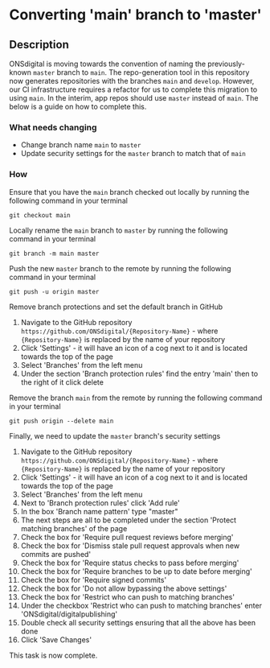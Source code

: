 # Converting 'main' branch to 'master'

## Description

ONSdigital is moving towards the convention of naming the previously-known `master` branch to `main`. The
repo-generation tool in this repository now generates repositories with the branches `main` and `develop`. However,
our CI infrastructure requires a refactor for us to complete this migration to using `main`. In the interim,
app repos should use `master` instead of `main`. The below is a guide on how to complete this.

### What needs changing

- Change branch name `main` to `master`
- Update security settings for the `master` branch to match that of `main`

### How

Ensure that you have the `main` branch checked out locally by running the following command in your terminal

```shell
git checkout main
```

Locally rename the `main` branch to `master` by running the following command in your terminal

```shell
git branch -m main master
```

Push the new `master` branch to the remote by running the following command in your terminal

```shell
git push -u origin master
```

Remove branch protections and set the default branch in GitHub

1. Navigate to the GitHub repository `https://github.com/ONSdigital/{Repository-Name}` - where `{Repository-Name}` is replaced by the name of your repository
2. Click 'Settings' - it will have an icon of a cog next to it and is located towards the top of the page
3. Select 'Branches' from the left menu
4. Under the section 'Branch protection rules' find the entry 'main' then to the right of it click delete

Remove the branch `main` from the remote by running the following command in your terminal

```shell
git push origin --delete main
```

Finally, we need to update the `master` branch's security settings

1. Navigate to the GitHub repository `https://github.com/ONSdigital/{Repository-Name}` - where `{Repository-Name}` is replaced by the name of your repository
2. Click 'Settings' - it will have an icon of a cog next to it and is located towards the top of the page
3. Select 'Branches' from the left menu
4. Next to 'Branch protection rules' click 'Add rule'
5. In the box 'Branch name pattern' type "master"
6. The next steps are all to be completed under the section 'Protect matching branches' of the page
7. Check the box for 'Require pull request reviews before merging'
8. Check the box for 'Dismiss stale pull request approvals when new commits are pushed'
9. Check the box for 'Require status checks to pass before merging'
10. Check the box for 'Require branches to be up to date before merging'
11. Check the box for 'Require signed commits'
12. Check the box for 'Do not allow bypassing the above settings'
13. Check the box for 'Restrict who can push to matching branches'
14. Under the checkbox 'Restrict who can push to matching branches' enter 'ONSdigital/digitalpublishing'
15. Double check all security settings ensuring that all the above has been done
16. Click 'Save Changes'

This task is now complete.
